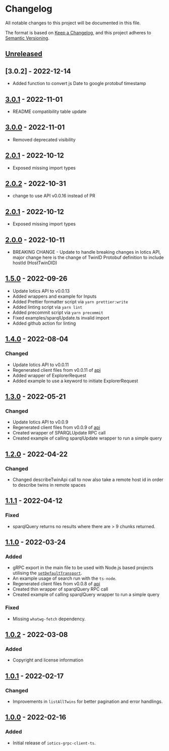 # Changelog
All notable changes to this project will be documented in this file.

The format is based on [Keep a Changelog](https://keepachangelog.com/en/1.0.0/),
and this project adheres to [Semantic Versioning](https://semver.org/spec/v2.0.0.html).


## [Unreleased]

## [3.0.2] - 2022-12-14
- Added function to convert js Date to google protobuf timestamp

## [3.0.1] - 2022-11-01
- README compatibility table update

## [3.0.0] - 2022-11-01
- Removed deprecated visibility

## [2.0.1] - 2022-10-12
- Exposed missing import types

## [2.0.2] - 2022-10-31
- change to use API v0.0.16 instead of PR

## [2.0.1] - 2022-10-12
- Exposed missing import types

## [2.0.0] - 2022-10-11
- BREAKING CHANGE - Update to handle breaking changes in Iotics API, major change here is the change of TwinID Protobuf definition to include hostId (HostTwinDID)

## [1.5.0] - 2022-09-26
- Update Iotics API to v0.0.13
- Added wrappers and example for Inputs
- Added Prettier formatter script via `yarn prettier:write`
- Added linting script via `yarn lint`
- Added precommit script via `yarn precommit`
- Fixed examples/sparqlUpdate.ts invalid import
- Added github action for linting

## [1.4.0] - 2022-08-04
### Changed
- Update Iotics API to v0.0.11
- Regenerated client files from v0.0.11 of [api](https://github.com/Iotic-Labs/api)
- Added wrapper of ExplorerRequest
- Added example to use a keyword to initiate ExplorerRequest

## [1.3.0] - 2022-05-21
### Changed
- Update Iotics API to v0.0.9
- Regenerated client files from v0.0.9 of [api](https://github.com/Iotic-Labs/api)
- Created wrapper of SPARQLUpdate RPC call
- Created example of calling sparqlUpdate wrapper to run a simple query

## [1.2.0] - 2022-04-22
### Changed
- Changed describeTwinApi call to now also take a remote host id in order to describe twins in remote spaces

## [1.1.1] - 2022-04-12
### Fixed
- sparqlQuery returns no results where there are > 9 chunks returned.

## [1.1.0] - 2022-03-24
### Added
- gRPC export in the main file to be used with Node.js based projects utilising the
  [`setDefaultTransport`](https://github.com/improbable-eng/grpc-web/tree/master/client/grpc-web-node-http-transport).
- An example usage of search run with the `ts-node`.
- Regenerated client files from v0.0.8 of [api](https://github.com/Iotic-Labs/api)
- Created thin wrapper of sparqlQuery RPC call
- Created example of calling sparqlQuery wrapper to run a simple query

### Fixed
- Missing `whatwg-fetch` dependency.

## [1.0.2] - 2022-03-08
### Added
- Copyright and license information


## [1.0.1] - 2022-02-17
### Changed
- Improvements in `listAllTwins` for better pagination and error handlings.


## [1.0.0] - 2022-02-16
### Added
- Initial release of `iotics-grpc-client-ts`.


[Unreleased]: https://github.com/Iotic-Labs/iotics-grpc-client-ts/compare/v3.0.1...HEAD
[3.0.1]: https://github.com/Iotic-Labs/iotics-grpc-client-ts/compare/v3.0.0...v3.0.1
[3.0.0]: https://github.com/Iotic-Labs/iotics-grpc-client-ts/compare/v2.0.1...v3.0.0
[2.0.2]: https://github.com/Iotic-Labs/iotics-grpc-client-ts/compare/v2.0.1...v2.0.2
[2.0.1]: https://github.com/Iotic-Labs/iotics-grpc-client-ts/compare/v2.0.0...v2.0.1
[2.0.0]: https://github.com/Iotic-Labs/iotics-grpc-client-ts/compare/v1.5.0...v2.0.0
[1.5.0]: https://github.com/Iotic-Labs/iotics-grpc-client-ts/compare/v1.4.0...v1.5.0
[1.4.0]: https://github.com/Iotic-Labs/iotics-grpc-client-ts/compare/v1.3.0...v1.4.0
[1.3.0]: https://github.com/Iotic-Labs/iotics-grpc-client-ts/compare/v1.2.0...v1.3.0
[1.2.0]: https://github.com/Iotic-Labs/iotics-grpc-client-ts/compare/v1.1.1...v1.2.0
[1.1.1]: https://github.com/Iotic-Labs/iotics-grpc-client-ts/compare/v1.1.0...v1.1.1
[1.1.0]: https://github.com/Iotic-Labs/iotics-grpc-client-ts/compare/v1.0.2...v1.1.0
[1.0.2]: https://github.com/Iotic-Labs/iotics-grpc-client-ts/compare/v1.0.1...v1.0.2
[1.0.1]: https://github.com/Iotic-Labs/iotics-grpc-client-ts/compare/v1.0.0...v1.0.1
[1.0.0]: https://github.com/Iotic-Labs/iotics-grpc-client-ts/releases/tag/v1.0.0
